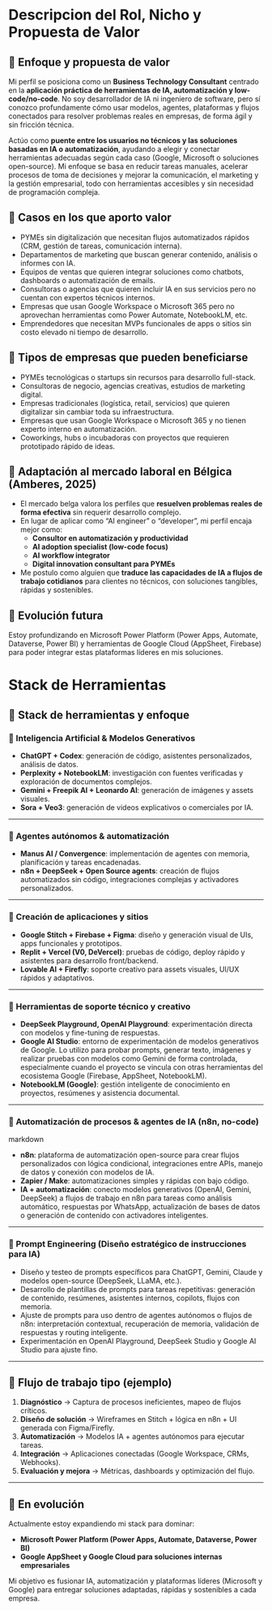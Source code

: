 # Descripcion del Rol, Nicho y Propuesta de Valor

## 🧩 Enfoque y propuesta de valor

Mi perfil se posiciona como un **Business Technology Consultant** centrado en la **aplicación práctica de herramientas de IA, automatización y low-code/no-code**. No soy desarrollador de IA ni ingeniero de software, pero sí conozco profundamente cómo usar modelos, agentes, plataformas y flujos conectados para resolver problemas reales en empresas, de forma ágil y sin fricción técnica.

Actúo como **puente entre los usuarios no técnicos y las soluciones basadas en IA o automatización**, ayudando a elegir y conectar herramientas adecuadas según cada caso (Google, Microsoft o soluciones open-source). Mi enfoque se basa en reducir tareas manuales, acelerar procesos de toma de decisiones y mejorar la comunicación, el marketing y la gestión empresarial, todo con herramientas accesibles y sin necesidad de programación compleja.

## 🎯 Casos en los que aporto valor

- PYMEs sin digitalización que necesitan flujos automatizados rápidos (CRM, gestión de tareas, comunicación interna).
- Departamentos de marketing que buscan generar contenido, análisis o informes con IA.
- Equipos de ventas que quieren integrar soluciones como chatbots, dashboards o automatización de emails.
- Consultoras o agencias que quieren incluir IA en sus servicios pero no cuentan con expertos técnicos internos.
- Empresas que usan Google Workspace o Microsoft 365 pero no aprovechan herramientas como Power Automate, NotebookLM, etc.
- Emprendedores que necesitan MVPs funcionales de apps o sitios sin costo elevado ni tiempo de desarrollo.

## 🏢 Tipos de empresas que pueden beneficiarse

- PYMEs tecnológicas o startups sin recursos para desarrollo full-stack.
- Consultoras de negocio, agencias creativas, estudios de marketing digital.
- Empresas tradicionales (logística, retail, servicios) que quieren digitalizar sin cambiar toda su infraestructura.
- Empresas que usan Google Workspace o Microsoft 365 y no tienen experto interno en automatización.
- Coworkings, hubs o incubadoras con proyectos que requieren prototipado rápido de ideas.

## 📍 Adaptación al mercado laboral en Bélgica (Amberes, 2025)

- El mercado belga valora los perfiles que **resuelven problemas reales de forma efectiva** sin requerir desarrollo complejo.
- En lugar de aplicar como “AI engineer” o “developer”, mi perfil encaja mejor como:
    - **Consultor en automatización y productividad**
    - **AI adoption specialist (low-code focus)**
    - **AI workflow integrator**
    - **Digital innovation consultant para PYMEs**
- Me postulo como alguien que **traduce las capacidades de IA a flujos de trabajo cotidianos** para clientes no técnicos, con soluciones tangibles, rápidas y sostenibles.

## 🔮 Evolución futura

Estoy profundizando en Microsoft Power Platform (Power Apps, Automate, Dataverse, Power BI) y herramientas de Google Cloud (AppSheet, Firebase) para poder integrar estas plataformas líderes en mis soluciones.



# Stack de Herramientas

## 🔧 Stack de herramientas y enfoque

### 🔹 Inteligencia Artificial & Modelos Generativos

- **ChatGPT + Codex**: generación de código, asistentes personalizados, análisis de datos.
- **Perplexity + NotebookLM**: investigación con fuentes verificadas y exploración de documentos complejos.
- **Gemini + Freepik AI + Leonardo AI**: generación de imágenes y assets visuales.
- **Sora + Veo3**: generación de videos explicativos o comerciales por IA.

---

### 🔹 Agentes autónomos & automatización

- **Manus AI / Convergence**: implementación de agentes con memoria, planificación y tareas encadenadas.
- **n8n + DeepSeek + Open Source agents**: creación de flujos automatizados sin código, integraciones complejas y activadores personalizados.

---

### 🔹 Creación de aplicaciones y sitios

- **Google Stitch + Firebase + Figma**: diseño y generación visual de UIs, apps funcionales y prototipos.
- **Replit + Vercel (V0, DeVercel)**: pruebas de código, deploy rápido y asistentes para desarrollo front/backend.
- **Lovable AI + Firefly**: soporte creativo para assets visuales, UI/UX rápidos y adaptativos.

---

### 🔹 Herramientas de soporte técnico y creativo

- **DeepSeek Playground, OpenAI Playground**: experimentación directa con modelos y fine-tuning de respuestas.
- **Google AI Studio**: entorno de experimentación de modelos generativos de Google. Lo utilizo para probar prompts, generar texto, imágenes y realizar pruebas con modelos como Gemini de forma controlada, especialmente cuando el proyecto se vincula con otras herramientas del ecosistema Google (Firebase, AppSheet, NotebookLM).
- **NotebookLM (Google)**: gestión inteligente de conocimiento en proyectos, resúmenes y asistencia documental.

---

### 🔹 Automatización de procesos & agentes de IA (n8n, no-code)

markdown

- **n8n**: plataforma de automatización open-source para crear flujos personalizados con lógica condicional, integraciones entre APIs, manejo de datos y conexión con modelos de IA.
- **Zapier / Make**: automatizaciones simples y rápidas con bajo código.
- **IA + automatización**: conecto modelos generativos (OpenAI, Gemini, DeepSeek) a flujos de trabajo en n8n para tareas como análisis automático, respuestas por WhatsApp, actualización de bases de datos o generación de contenido con activadores inteligentes.

---

### 🔹 Prompt Engineering (Diseño estratégico de instrucciones para IA)

- Diseño y testeo de prompts específicos para ChatGPT, Gemini, Claude y modelos open-source (DeepSeek, LLaMA, etc.).
- Desarrollo de plantillas de prompts para tareas repetitivas: generación de contenido, resúmenes, asistentes internos, copilots, flujos con memoria.
- Ajuste de prompts para uso dentro de agentes autónomos o flujos de n8n: interpretación contextual, recuperación de memoria, validación de respuestas y routing inteligente.
- Experimentación en OpenAI Playground, DeepSeek Studio y Google AI Studio para ajuste fino.

---

## 🔁 Flujo de trabajo tipo (ejemplo)

1. **Diagnóstico** → Captura de procesos ineficientes, mapeo de flujos críticos.
2. **Diseño de solución** → Wireframes en Stitch + lógica en n8n + UI generada con Figma/Firefly.
3. **Automatización** → Modelos IA + agentes autónomos para ejecutar tareas.
4. **Integración** → Aplicaciones conectadas (Google Workspace, CRMs, Webhooks).
5. **Evaluación y mejora** → Métricas, dashboards y optimización del flujo.

---

## 🧭 En evolución

Actualmente estoy expandiendo mi stack para dominar:

- **Microsoft Power Platform (Power Apps, Automate, Dataverse, Power BI)**
- **Google AppSheet y Google Cloud para soluciones internas empresariales**

Mi objetivo es fusionar IA, automatización y plataformas líderes (Microsoft y Google) para entregar soluciones adaptadas, rápidas y sostenibles a cada empresa.
